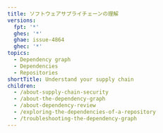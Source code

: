 ```yaml
---
title: ソフトウェアサプライチェーンの理解
versions:
  fpt: '*'
  ghes: '*'
  ghae: issue-4864
  ghec: '*'
topics:
  - Dependency graph
  - Dependencies
  - Repositories
shortTitle: Understand your supply chain
children:
  - /about-supply-chain-security
  - /about-the-dependency-graph
  - /about-dependency-review
  - /exploring-the-dependencies-of-a-repository
  - /troubleshooting-the-dependency-graph
---
```


